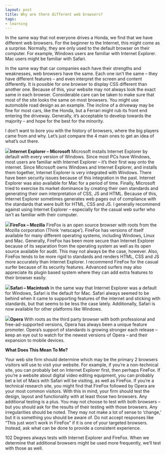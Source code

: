 ```yaml
---
layout: post
title: Why are there different web browsers?
tags:
- learning
---
```


In the same way that not everyone drives a Honda, we find that we have different web browsers.  For the beginner to the Internet, this might come as a surprise.  Normally, they are only used to the default browser on their computer.  For example, Windows users are familiar with Internet Explorer.  Mac users might be familiar with Safari.

In the same way that car companies each have their strengths and weaknesses, web browsers have the same.  Each one isn’t the same – they have different features – and even interpret the screen and content differently.  It is possible for one browser to display CSS different than another one.  Because of this, your website may not always look the exact same in each browser.  Considerable care can be taken to make sure that most of the site looks the same on most browsers.  You might use automobile road design as an example.  The incline of a driveway may be fine for most cars, like the Honda, but a Ferrari might rub its front end entering the driveway.  Generally, it’s acceptable to develop towards the majority – and hope for the best for the minority.

I don’t want to bore you with the history of browsers, where the big players came from and why.  Let’s just compare the 4 main ones to get an idea of what’s out there.

![](http://aaronsaray.com/blog/wp-content/uploads/2008/05/4763_ie7bellissimo.jpg)**Internet Explorer – Microsoft**
Microsoft installs Internet Explorer by default with every version of Windows.  Since most PCs have Windows, most users are familiar with Internet Explorer – it’s their first way onto the internet.  Since Microsoft owns Windows and Internet Explorer, and installs them together, Internet Explorer is very integrated with Windows.  There have been security issues because of this integration in the past.  Internet Explorer was also available for Mac for a period of time.  Finally, Microsoft tried to exercise its market dominance by creating their own standards and generating their own interpretation of CSS, JS and HTML.  Because of this, Internet Explorer sometimes generates web pages out of compliance with the standards that were built for HTML, CSS and JS.  I generally recommend against using Internet Explorer – especially for the casual web surfer who isn’t as familiar with their computer.

![](http://aaronsaray.com/blog/wp-content/uploads/2008/05/firefox.jpg)**FireFox – Mozilla**
FireFox is an open source browser with roots from the Mozilla corporation (Think ‘netscape’).  FireFox has versions of itself available for many different operating systems, including Windows, Linux and Mac.  Generally, FireFox has been more secure than Internet Explorer because of its separation from the operating system as well as its open source available for audit.  This may not always be the case, however.  Also, FireFox tends to be more rigid to standards and renders HTML, CSS and JS more accurately than Internet Explorer.  I recommend FireFox for the casual surfer because of its security features.  Advanced surfers may also appreciate its plugin based system where they can add extra features to their browser easily.

![](http://aaronsaray.com/blog/wp-content/uploads/2008/05/safari_logo.jpg)**Safari – Macintosh**
In the same way that Internet Explorer was a default for Windows, Safari is the default for Mac.  Safari always seemed to be behind when it came to supporting features of the internet and sticking with standards, but that seems to be less the case lately.  Additionally, Safari is now available for other platforms like Windows.

![](http://aaronsaray.com/blog/wp-content/uploads/2008/05/opera_logo.jpg)**Opera**
With roots as the third party browser with both professional and free-ad-supported versions, Opera has always been a unique feature promoter.  Opera’s support of standards is growing stronger each release – keep an eye out to watch for the newest versions of Opera – and their expansion to mobile devices.

**What Does This Mean To Me?**

Your web site firm should determine which may be the primary 2 browsers visitors will use to visit your website.  For example, if you’re a non-technical site, you can probably bet on Internet Explorer first, then perhaps FireFox.  If you’re a website about digital video editing equipment, you can probably bet a lot of Macs with Safari will be visiting, as well as FireFox.  If you’re a technical research site, you might find that FireFox followed by Opera are your most common visitors.  With this in mind, your firm should test the design, layout and functionality with at least those two browsers.  Any additional testing is a plus.  You may not choose to test with both browsers – but you should ask for the results of their testing with those browsers.  Any irregularities should be noted.  They may not make a lot of sense to ‘change,’ but it is something you should be aware of.  Do not accept responses like “This just won’t work in FireFox” if it is one of your targeted browsers.  Instead, ask what can be done to provide a consistent experience.

102 Degrees always tests with Internet Explorer and FireFox.  When we determine that additional browsers might be used more frequently, we’ll test with those as well.

